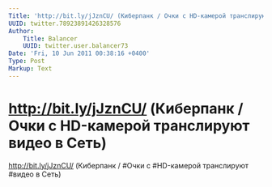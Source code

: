 ```yaml
---
Title: 'http://bit.ly/jJznCU/ (Киберпанк / Очки с HD-камерой транслируют видео в Сеть)'
UUID: twitter.78923891426328576
Author:
    Title: Balancer
    UUID: twitter.user.balancer73
Date: 'Fri, 10 Jun 2011 00:38:16 +0400'
Type: Post
Markup: Text
---
```


# http://bit.ly/jJznCU/ (Киберпанк / Очки с HD-камерой транслируют видео в Сеть)

http://bit.ly/jJznCU/ (Киберпанк / #Очки с #HD-камерой
транслируют #видео в Сеть)
